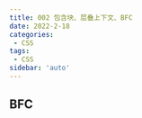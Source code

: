 ```yaml
---
title: 002 包含块、层叠上下文、BFC
date: 2022-2-18
categories: 
 - CSS
tags:
 - CSS
sidebar: 'auto'
---
```


## BFC

